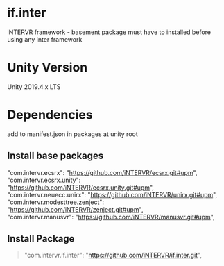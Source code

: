 # if.inter
iNTERVR framework - basement package must have to installed before using any inter framework

# Unity Version
Unity 2019.4.x LTS

# Dependencies
add to manifest.json in packages at unity root

## Install base packages
"com.intervr.ecsrx": "https://github.com/iNTERVR/ecsrx.git#upm",   
"com.intervr.ecsrx.unity": "https://github.com/iNTERVR/ecsrx.unity.git#upm",   
"com.intervr.neuecc.unirx": "https://github.com/iNTERVR/unirx.git#upm",   
"com.intervr.modesttree.zenject": "https://github.com/iNTERVR/zenject.git#upm",   
"com.intervr.manusvr": "https://github.com/iNTERVR/manusvr.git#upm",   

## Install Package
> "com.intervr.if.inter": "https://github.com/iNTERVR/if.inter.git",
    

